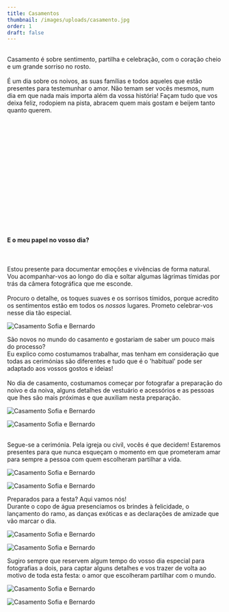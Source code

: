 ```yaml
---
title: Casamentos
thumbnail: /images/uploads/casamento.jpg
order: 1
draft: false
---
```

\
Casamento é sobre sentimento, partilha e celebração, com o coração cheio e um grande sorriso no rosto.\
\
É um dia sobre os noivos, as suas famílias e todos aqueles que estão presentes para testemunhar o amor. Não temam ser vocês mesmos, num dia em que nada mais importa além da vossa história! Façam tudo que vos deixa feliz, rodopiem na pista, abracem quem mais gostam e beijem tanto quanto querem.

\
\
\
\
\
\
\
\
\
\
\
\
\
\
\
\
**E o meu papel no vosso dia?**\
\
\
\
Estou presente para documentar emoções e vivências de forma natural. Vou acompanhar-vos ao longo do dia e soltar algumas lágrimas tímidas por trás da câmera fotográfica que me esconde.\
\
Procuro o detalhe, os toques suaves e os sorrisos tímidos, porque acredito os sentimentos estão em todos os *nossos* lugares. Prometo celebrar-vos nesse dia tão especial.

</section>

![Casamento Sofia e Bernardo](/images/uploads/sofia-e-bernardo-42.jpg)

<section>

São novos no mundo do casamento e gostariam de saber um pouco mais do processo?\
Eu explico como costumamos trabalhar, mas tenham em consideração que todas as cerimónias são diferentes e tudo que é o 'habitual' pode ser adaptado aos vossos gostos e ideias!\
\
No dia de casamento, costumamos começar por fotografar a preparação do noivo e da noiva,  alguns detalhes de vestuário e acessórios e as pessoas que lhes são mais próximas e que auxiliam nesta preparação.

</section>

<section>

</section>

![Casamento Sofia e Bernardo](/images/uploads/sofia-e-bernardo-7.jpg)



![Casamento Sofia e Bernardo](/images/uploads/sofia-e-bernardo-14.jpg)

\
Segue-se a cerimónia. Pela igreja ou civil, vocês é que decidem! Estaremos presentes para que nunca esqueçam o momento em que prometeram amar para sempre a pessoa com quem escolheram partilhar a vida.

![Casamento Sofia e Bernardo](/images/uploads/sofia-e-bernardo-23.jpg)

![Casamento Sofia e Bernardo](/images/uploads/sofia-e-bernardo-25.jpg)

Preparados para a festa? Aqui vamos nós!\
Durante o copo de água presenciamos os brindes à felicidade, o lançamento do ramo, as danças exóticas e as declarações de amizade que vão marcar o dia.

![Casamento Sofia e Bernardo](/images/uploads/sofia-e-bernardo-48.jpg)

![Casamento Sofia e Bernardo](/images/uploads/sofia-e-bernardo-50.jpg)

Sugiro sempre que reservem algum tempo do vosso dia especial para fotografias a dois, para captar alguns detalhes e vos trazer de volta ao motivo de toda esta festa: o amor que escolheram partilhar com o mundo.

![Casamento Sofia e Bernardo](/images/uploads/sofia-e-bernardo-43.jpg)

![Casamento Sofia e Bernardo](/images/uploads/sofia-e-bernardo-38.jpg)
